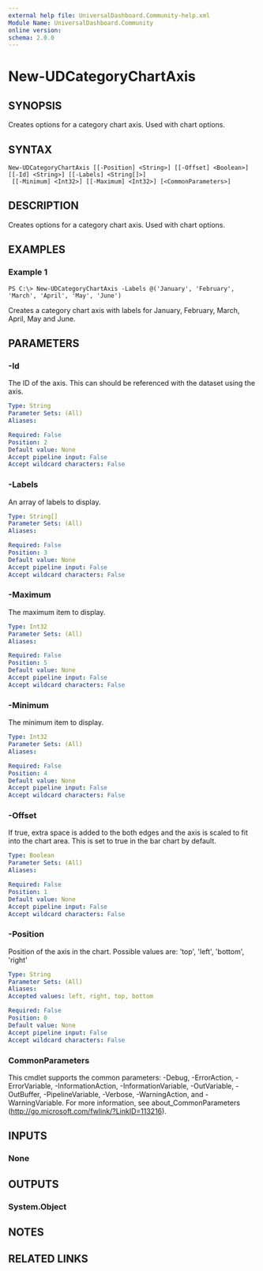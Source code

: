 ```yaml
---
external help file: UniversalDashboard.Community-help.xml
Module Name: UniversalDashboard.Community
online version: 
schema: 2.0.0
---
```


# New-UDCategoryChartAxis

## SYNOPSIS
Creates options for a category chart axis. Used with chart options.

## SYNTAX

```
New-UDCategoryChartAxis [[-Position] <String>] [[-Offset] <Boolean>] [[-Id] <String>] [[-Labels] <String[]>]
 [[-Minimum] <Int32>] [[-Maximum] <Int32>] [<CommonParameters>]
```

## DESCRIPTION
Creates options for a category chart axis. Used with chart options.

## EXAMPLES

### Example 1
```
PS C:\> New-UDCategoryChartAxis -Labels @('January', 'February', 'March', 'April', 'May', 'June')
```

Creates a category chart axis with labels for January, February, March, April, May and June.

## PARAMETERS

### -Id
The ID of the axis. This can should be referenced with the dataset using the axis. 

```yaml
Type: String
Parameter Sets: (All)
Aliases: 

Required: False
Position: 2
Default value: None
Accept pipeline input: False
Accept wildcard characters: False
```

### -Labels
An array of labels to display.

```yaml
Type: String[]
Parameter Sets: (All)
Aliases: 

Required: False
Position: 3
Default value: None
Accept pipeline input: False
Accept wildcard characters: False
```

### -Maximum
The maximum item to display.

```yaml
Type: Int32
Parameter Sets: (All)
Aliases: 

Required: False
Position: 5
Default value: None
Accept pipeline input: False
Accept wildcard characters: False
```

### -Minimum
The minimum item to display.

```yaml
Type: Int32
Parameter Sets: (All)
Aliases: 

Required: False
Position: 4
Default value: None
Accept pipeline input: False
Accept wildcard characters: False
```

### -Offset
If true, extra space is added to the both edges and the axis is scaled to fit into the chart area. This is set to true in the bar chart by default.

```yaml
Type: Boolean
Parameter Sets: (All)
Aliases: 

Required: False
Position: 1
Default value: None
Accept pipeline input: False
Accept wildcard characters: False
```

### -Position
Position of the axis in the chart. Possible values are: 'top', 'left', 'bottom', 'right'

```yaml
Type: String
Parameter Sets: (All)
Aliases: 
Accepted values: left, right, top, bottom

Required: False
Position: 0
Default value: None
Accept pipeline input: False
Accept wildcard characters: False
```

### CommonParameters
This cmdlet supports the common parameters: -Debug, -ErrorAction, -ErrorVariable, -InformationAction, -InformationVariable, -OutVariable, -OutBuffer, -PipelineVariable, -Verbose, -WarningAction, and -WarningVariable. For more information, see about_CommonParameters (http://go.microsoft.com/fwlink/?LinkID=113216).

## INPUTS

### None

## OUTPUTS

### System.Object

## NOTES

## RELATED LINKS

